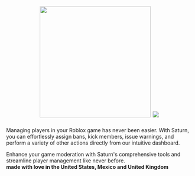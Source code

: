 
 <h1 align="center">
     <img src="https://github.com/user-attachments/assets/7abeecc5-3ffd-41d8-bde5-481331b77cec" style="height: 300px"/>

 <img src="https://skillicons.dev/icons?i=nextjs,typescript,aws,gcp,cloudflare,docker,dotnet,tailwindcss,cs,lua,py,robloxstudio,mongodb,postgresql" />
</h1>

Managing players in your Roblox game has never been easier. With Saturn, you can effortlessly assign bans, kick members, issue warnings, and perform a variety of other actions directly from our intuitive dashboard.

Enhance your game moderation with Saturn's comprehensive tools and streamline player management like never before.
<br>
**made with love in the United States, Mexico and United Kingdom**
<br>

